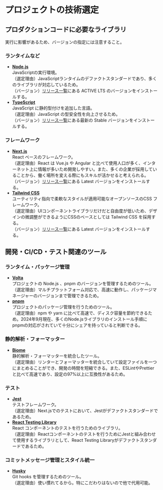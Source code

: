 # プロジェクトの技術選定

## プロダクションコードに必要なライブラリ

実行に影響があるため、バージョンの指定には注意すること。

### ランタイムなど

- **[Node.js](https://nodejs.org/ja/)**  
  JavaScriptの実行環境。  
  （選定理由）JavaScriptランタイムのデファクトスタンダードであり、多くのライブラリが対応しているため。  
  （バージョン）[リリース一覧](https://nodejs.org/en/about/previous-releases/)にある ACTIVE LTS のバージョンをインストールする。  
- **[TypeScript](https://www.typescriptlang.org/)**  
  JavaScript に静的型付けを追加した言語。  
  （選定理由）JavaScript の型安全性を向上させるため。  
  （バージョン）[リリース一覧](https://github.com/microsoft/TypeScript/releases/)にある最新の Stable バージョンをインストールする。  

### フレームワーク

- **[Next.js](https://nextjs.org/)**  
  React ベースのフレームワーク。  
  （選定理由）React は Vue.js や Angular と比べて使用人口が多く、インターネット上に情報が多いため開発しやすい。また、多くの企業が採用していることから、働く場所を変える際にもスキルが活かせると考えられる。  
  （バージョン）[リリース一覧](https://github.com/vercel/next.js/releases/)にある Latest バージョンをインストールする。  
- **[Tailwind CSS](https://tailwindcss.com/)**  
  ユーティリティ指向で柔軟なスタイルが適用可能なオープンソースのCSS フレームワーク。  
  （選定理由）UIコンポーネントライブラリだけだと自由度が低いため、デザインの微調整ができるようにCSSのベースとしては Tailwind CSS を採用する。  
  （バージョン）[リリース一覧](https://github.com/tailwindlabs/tailwindcss/releases/)にある Latest バージョンをインストールする。  

## 開発・CI/CD・テスト関連のツール

### ランタイム・パッケージ管理

- **[Volta](https://volta.sh/)**  
  プロジェクトの Node.js 、pnpm のバージョンを管理するためのツール。  
  （選定理由）マルチプラットフォーム対応で、高速に動作し、パッケージマネージャーのバージョンまで管理できるため。  
- **[pnpm](https://pnpm.io/)**  
  プロジェクトのパッケージ管理を行うためのツール。  
  （選定理由）npm や yarn に比べて高速で、ディスク容量を節約できるため。2024年9月現在、多くのNode.jsライブラリのインストール手順にpnpmの対応がされていて十分にシェアを持っていると判断できる。  

### 静的解析・フォーマッター

- **[Biome](https://biomejs.dev/ja/)**  
  静的解析・フォーマッターを統合したツール。  
  （選定理由）リンターとフォーマッターを統合していて設定ファイルを一つにまとめることができ、開発の時間を短縮できる。また、ESLintやPrettierと比べて高速であり、設定の97%以上に互換性があるため。  

### テスト

- **[Jest](https://jestjs.io/ja/)**  
  テストフレームワーク。  
  （選定理由）Next.jsでのテストにおいて、Jestがデファクトスタンダードであるため。  
- **[React Testing Library](https://testing-library.com/)**  
  React コンポーネントのテストを行うためのライブラリ。  
  （選定理由）Reactコンポーネントのテストを行うためにJestと組み合わせて使用するライブラリとして、React Testing Libraryがデファクトスタンダードであるため。  

### コミットメッセージ管理とスタイル統一

- **[Husky](https://typicode.github.io/husky/)**  
  Git hooks を管理するためのツール。  
  （選定理由）使い慣れてるから。特にこだわりはないので他で代用可能。  
